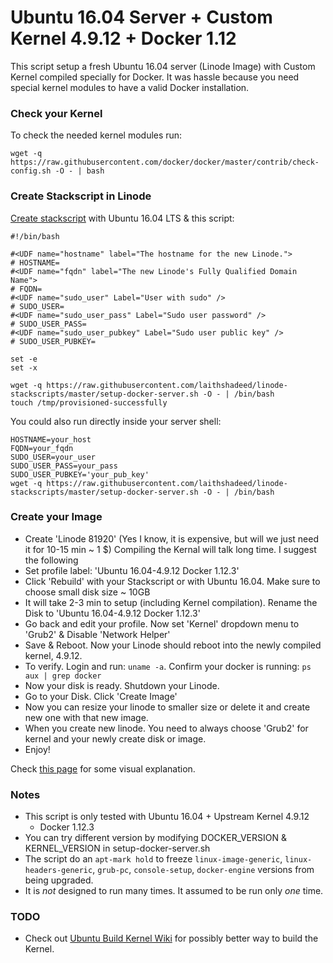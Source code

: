 # Ubuntu 16.04 Server + Custom Kernel 4.9.12 + Docker 1.12

This script setup a fresh Ubuntu 16.04 server (Linode Image) with Custom Kernel
compiled specially for Docker. It was hassle because you need special
kernel modules to have a valid Docker installation.

### Check your Kernel

To check the needed kernel modules run:

```
wget -q https://raw.githubusercontent.com/docker/docker/master/contrib/check-config.sh -O - | bash
```

### Create Stackscript in Linode

[Create stackscript](https://www.linode.com/docs/platform/stackscripts) with Ubuntu 16.04 LTS & this script:

```
#!/bin/bash

#<UDF name="hostname" label="The hostname for the new Linode.">
# HOSTNAME=
#<UDF name="fqdn" label="The new Linode's Fully Qualified Domain Name">
# FQDN=
#<UDF name="sudo_user" Label="User with sudo" />
# SUDO_USER=
#<UDF name="sudo_user_pass" Label="Sudo user password" />
# SUDO_USER_PASS=
#<UDF name="sudo_user_pubkey" Label="Sudo user public key" />
# SUDO_USER_PUBKEY=

set -e
set -x

wget -q https://raw.githubusercontent.com/laithshadeed/linode-stackscripts/master/setup-docker-server.sh -O - | /bin/bash
touch /tmp/provisioned-successfully
```

You could also run directly inside your server shell:

```
HOSTNAME=your_host
FQDN=your_fqdn
SUDO_USER=your_user
SUDO_USER_PASS=your_pass
SUDO_USER_PUBKEY='your_pub_key'
wget -q https://raw.githubusercontent.com/laithshadeed/linode-stackscripts/master/setup-docker-server.sh -O - | /bin/bash
```
### Create your Image

* Create 'Linode 81920' (Yes I know, it is expensive, but will we just need it for 10-15 min ~ 1 $)
Compiling the Kernal will talk long time. I suggest the following
* Set profile label: 'Ubuntu 16.04-4.9.12 Docker 1.12.3'
* Click 'Rebuild' with your Stackscript or with Ubuntu 16.04. Make sure to choose small disk size ~ 10GB
* It will take 2-3 min to setup (including Kernel compilation). Rename the Disk to 'Ubuntu 16.04-4.9.12 Docker 1.12.3'
* Go back and edit your profile. Now set 'Kernel' dropdown menu to 'Grub2' & Disable 'Network Helper'
* Save & Reboot. Now your Linode should reboot into the newly compiled kernel, 4.9.12.
* To verify. Login and run: `uname -a`. Confirm your docker is running: `ps aux | grep docker`
* Now your disk is ready. Shutdown your Linode.
* Go to your Disk. Click 'Create Image'
* Now you can resize your linode to smaller size or delete it and create new one with that new image.
* When you create new linode. You need to always choose 'Grub2' for kernel and your newly create disk or image.
* Enjoy!

Check [this page](https://www.linode.com/docs/tools-reference/custom-kernels-distros/custom-compiled-kernel-debian-ubuntu)
for some visual explanation.

### Notes

* This script is only tested with Ubuntu 16.04 + Upstream Kernel 4.9.12
  + Docker 1.12.3
* You can try different version by modifying DOCKER_VERSION &
  KERNEL_VERSION in setup-docker-server.sh
* The script do an `apt-mark hold` to freeze `linux-image-generic`, `linux-headers-generic`,
  `grub-pc`, `console-setup`, `docker-engine` versions from being upgraded.
* It is *not* designed to run many times. It assumed to be run only
  *one* time.

### TODO
* Check out [Ubuntu Build Kernel
  Wiki](https://wiki.ubuntu.com/Kernel/BuildYourOwnKernel) for possibly
better way to build the Kernel.

